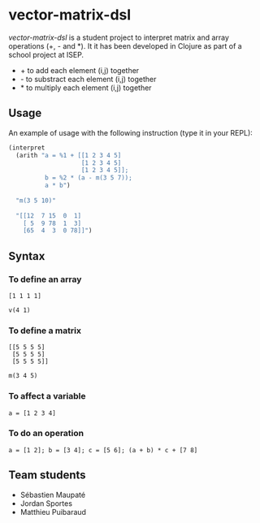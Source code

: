 # vector-matrix-dsl

*vector-matrix-dsl* is a student project to interpret matrix and array operations (+, - and *). It it has been developed in Clojure as part of a school project at ISEP.

- \+ to add each element (i,j) together
- \- to substract each element (i,j) together
- \* to multiply each element (i,j) together

## Usage

An example of usage with the following instruction (type it in your REPL):

```clojure
(interpret
  (arith "a = %1 + [[1 2 3 4 5]
                    [1 2 3 4 5]
                    [1 2 3 4 5]];
          b = %2 * (a - m(3 5 7));
          a * b")
  
  "m(3 5 10)"
  
  "[[12  7 15  0  1]
    [ 5  9 78  1  3]
    [65  4  3  0 78]]")
```

## Syntax

### To define an array

```
[1 1 1 1]
```

```
v(4 1)
```

### To define a matrix

```
[[5 5 5 5]
 [5 5 5 5]
 [5 5 5 5]]
```

```
m(3 4 5)
```

### To affect a variable

```
a = [1 2 3 4]
```

### To do an operation

```
a = [1 2]; b = [3 4]; c = [5 6]; (a + b) * c + [7 8]
```

## Team students

- Sébastien Maupaté
- Jordan Sportes
- Matthieu Puibaraud
